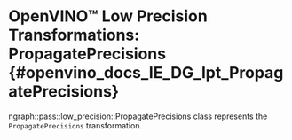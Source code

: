 # OpenVINO™ Low Precision Transformations: PropagatePrecisions {#openvino_docs_IE_DG_lpt_PropagatePrecisions}

ngraph::pass::low_precision::PropagatePrecisions class represents the `PropagatePrecisions` transformation.
